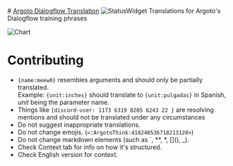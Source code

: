 \# [Argoto Dialogflow Translation](https://weblate.snazzah-is.cool/projects/argoto/dialogflow/) ![StatusWidget](http://weblate.snazzah-is.cool/widgets/argoto/-/svg-badge.svg)
Translations for Argoto's Dialogflow training phrases

![Chart](http://weblate.snazzah-is.cool/widgets/argoto/-/multi-auto.svg)

# Contributing

- `{name:meew0}` resembles arguments and should only be partially translated.  
  Example: `{unit:inches}` should translate to `{unit:pulgadas}` in Spanish, *unit* being the parameter name.
- Things like `{discord-user: 1173 6319 8205 6243 22 }` are resolving mentions and should not be translated under any circumstances
- Do not suggest inappropriate translations.
- Do not change emojis. (`<:ArgotoThink:418240536718213120>`)
- Do not change markdown elements (such as `, \**, \*, \[\](), \_). 
- Check Context tab for info on how it's structured.
- Check English version for context.
